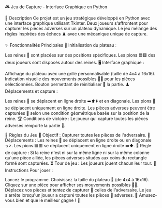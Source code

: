 🎮 Jeu de Capture - Interface Graphique en Python

📝 Description
Ce projet est un jeu stratégique développé en Python avec une interface graphique utilisant Tkinter. Deux joueurs s'affrontent pour capturer les pièces adverses sur un plateau dynamique. Le jeu mélange des règles inspirées des échecs ♟️ avec une mécanique unique de capture.

✨ Fonctionnalités Principales
🎲 Initialisation du plateau :

Les reines 👑 sont placées sur des positions spécifiques.
Les pions 🟦🟥 des deux joueurs sont disposés autour des reines.
🖥️ Interface graphique :

Affichage du plateau avec une grille personnalisable (taille de 4x4 à 16x16).
Indication visuelle des mouvements possibles 🚶‍♂️ pour les pièces sélectionnées.
Bouton permettant de réinitialiser 🔄 la partie.
♟️ Déplacements et capture :

Les reines 👑 se déplacent en ligne droite ➡️⬆️⬇️ et en diagonale.
Les pions 🔹 se déplacent uniquement en ligne droite.
Les pièces adverses peuvent être capturées 🏹 selon une condition géométrique basée sur la position de la reine.
🏆 Conditions de victoire :
Le joueur qui capture toutes les pièces adverses remporte la partie 🎉.

📜 Règles du Jeu
🎯 Objectif : Capturer toutes les pièces de l'adversaire.
🔄 Déplacements :
Les reines 👑 se déplacent en ligne droite ou en diagonale ↘️↗️.
Les pions 🟦🟥 se déplacent uniquement en ligne droite ➡️⬆️.
🧩 Règle de capture :
Si la reine n'est ni sur la même ligne ni sur la même colonne qu'une pièce alliée, les pièces adverses situées aux coins du rectangle formé sont capturées.
⏳ Tour de jeu : Les joueurs jouent chacun leur tour.
🚀 Instructions
Pour jouer :

Lancez le programme.
Choisissez la taille du plateau 🎲 (de 4x4 à 16x16).
Cliquez sur une pièce pour afficher ses mouvements possibles 🚶‍♂️.
Déplacez vos pièces et tentez de capturer 🏹 celles de l'adversaire.
Le jeu s'arrête lorsqu'un joueur a capturé toutes les pièces 🎯 adverses.
🎉 Amusez-vous bien et que le meilleur gagne ! 👑
